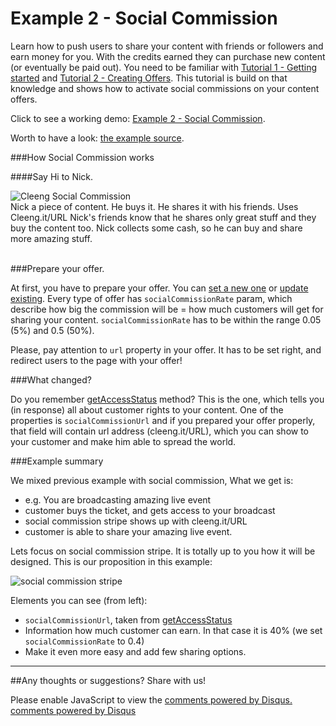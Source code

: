 Example 2 - Social Commission <i class="icon-thumbs-up"></i>
=============================

Learn how to push users to share your content with friends or followers and earn money for you. With the credits earned they can purchase new content (or eventually be paid out).
You need to be familiar with [Tutorial 1 - Getting started](Tutorials/01_Protect_your_content) and [Tutorial 2 - Creating Offers](Tutorials/02_Creating_Offers). This tutorial is build on that knowledge and
shows how to activate social commissions on your content offers.


<div class="alert alert-info">Click to see a working demo: <a href="example/P02/index.php">Example 2 - Social Commission</a>.</div>

Worth to have a look: [the example source](https://github.com/Cleeng/cleeng-api-tutorials/tree/master/P02_Social_Commission).


###How Social Commission works

####Say Hi to Nick.

<img src="images/social-commission-2.png" alt="Cleeng Social Commission">
<div id="social-commission">
    <span>Nick <i class="icon-heart"></i> a piece of content. He buys it.</span>
    <span>He shares it with his friends. Uses Cleeng.it/URL</span>
    <span>Nick's friends know that he shares only great stuff and they buy the content too.</span>
    <span>Nick collects some cash, so he can buy and share more amazing stuff.</span>
</div>
<br style="clear: left;">


###Prepare your offer.

At first, you have to prepare your offer. You can [set a new one](Tutorials/02_Creating_Offers) or [update existing](Tutorials/04_Manage_your_offers). Every type of offer has
`socialCommissionRate` param,
which describe how big the commission will be = how much customers will get for sharing your content. `socialCommissionRate` has to be within the range 0.05 (5%) and 0.5 (50%).

<div class="alert">Please, pay attention to <code>url</code> property in your offer. It has to be set right, and redirect users to the page with your offer!</div>

###What changed?

Do you remember [getAccessStatus](v3/Reference/Customer_API/Functions/getAccessStatus) method? This is the one, which tells you (in response) all about customer rights to your
content. One of the properties is `socialCommissionUrl` and if you prepared your offer properly, that field will contain url address (cleeng.it/URL),
which you can show to your customer and make him able to spread the world.

###Example summary

We mixed previous example with social commission, What we get is:

* e.g. You are broadcasting amazing live event
* customer buys the ticket, and gets access to your broadcast
* social commission stripe shows up with cleeng.it/URL
* customer is able to share your amazing live event.

Lets focus on social commission stripe. It is totally up to you how it will be designed. This is our proposition in this example:

<img src="images/socialcommission.png" alt="social commission stripe">

Elements you can see (from left):

* `socialCommissionUrl`, taken from [getAccessStatus](v3/Reference/Customer_API/Functions/getAccessStatus)
* Information how much customer can earn. In that case it is 40% (we set `socialCommissionRate` to 0.4)
* Make it even more easy and add few sharing options.




---

##Any thoughts or suggestions? Share with us!
<div id="disqus_thread"></div>
<script type="text/javascript">
    var disqus_title = 'Cleeng Open';
    var disqus_identifier = 'Social Commission';
    var disqus_shortname = 'cleengopen';
    (function() {
        var dsq = document.createElement('script'); dsq.type = 'text/javascript'; dsq.async = true;
        dsq.src = 'http://' + disqus_shortname + '.disqus.com/embed.js';
        (document.getElementsByTagName('head')[0] || document.getElementsByTagName('body')[0]).appendChild(dsq);
    })();
</script>
<noscript>Please enable JavaScript to view the <a href="http://disqus.com/?ref_noscript">comments powered by Disqus.</a></noscript>
<a href="http://disqus.com" class="dsq-brlink">comments powered by <span class="logo-disqus">Disqus</span></a>
